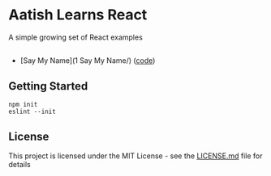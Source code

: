 # Aatish Learns React

A simple growing set of React examples

##

- [Say My Name](1 Say My Name/) ([code](https://github.com/aatishb/aatishlearnsreact/blob/master/1%20Say%20My%20Name/sketch.js))

## Getting Started

```
npm init
eslint --init
```

## License

This project is licensed under the MIT License - see the [LICENSE.md](LICENSE.md) file for details
